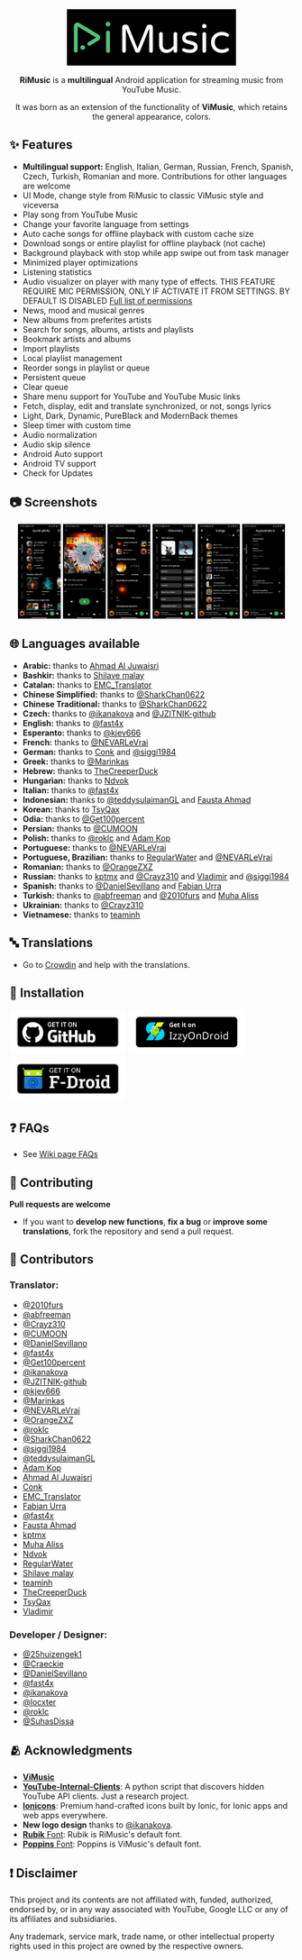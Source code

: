 <div align="center">
  <img src="./assets/design/app_logo.svg" width="300" height="100" />    
  <p><b>RiMusic</b> is a <b>multilingual</b> Android application for streaming music from YouTube Music.</p>
  <p>It was born as an extension of the functionality of <b>ViMusic</b>, which retains the general appearance, colors.</p>
</div>

## ✨ Features
- **Multilingual support:** English, Italian, German, Russian, French, Spanish, Czech, Turkish, Romanian and more. Contributions for other languages are welcome
- UI Mode, change style from RiMusic to classic ViMusic style and viceversa
- Play song from YouTube Music
- Change your favorite language from settings
- Auto cache songs for offline playback with custom cache size
- Download songs or entire playlist for offline playback (not cache) 
- Background playback with stop while app swipe out from task manager
- Minimized player optimizations
- Listening statistics
- Audio visualizer on player with many type of effects. THIS FEATURE REQUIRE MIC PERMISSION, ONLY IF ACTIVATE IT FROM SETTINGS. BY DEFAULT IS DISABLED [Full list of permissions](https://github.com/fast4x/RiMusic/wiki/FAQs#-what-permissions-are-used)
- News, mood and musical genres
- New albums from preferites artists
- Search for songs, albums, artists and playlists
- Bookmark artists and albums
- Import playlists
- Local playlist management
- Reorder songs in playlist or queue
- Persistent queue
- Clear queue
- Share menu support for YouTube and YouTube Music links
- Fetch, display, edit and translate synchronized, or not, songs lyrics
- Light, Dark, Dynamic, PureBlack and ModernBack themes
- Sleep timer with custom time
- Audio normalization
- Audio skip silence
- Android Auto support
- Android TV support
- Check for Updates

## 📷 Screenshots
<div align="center">
  <img src="./fastlane/metadata/android/en-US/images/phoneScreenshots/1.jpg" width="15%" />
  <img src="./fastlane/metadata/android/en-US/images/phoneScreenshots/2.jpg" width="15%" />
  <img src="./fastlane/metadata/android/en-US/images/phoneScreenshots/3.jpg" width="15%" />
  <img src="./fastlane/metadata/android/en-US/images/phoneScreenshots/4.jpg" width="15%" />
  <img src="./fastlane/metadata/android/en-US/images/phoneScreenshots/5.jpg" width="15%" />
  <img src="./fastlane/metadata/android/en-US/images/phoneScreenshots/6.jpg" width="15%" />
</div>

## 🌐 Languages available
- **Arabic:** thanks to [Ahmad Al Juwaisri](https://crowdin.com/profile/juwaisri)
- **Bashkir:** thanks to [Shilave malay](https://crowdin.com/profile/Bash.boy)
- **Catalan:** thanks to [EMC_Translator](https://crowdin.com/profile/EMC_Translator)
- **Chinese Simplified:** thanks to [@SharkChan0622](https://github.com/SharkChan0622)
- **Chinese Traditional:** thanks to [@SharkChan0622](https://github.com/SharkChan0622)
- **Czech:** thanks to [@ikanakova](https://github.com/ikanakova) and [@JZITNIK-github](https://github.com/JZITNIK-github)
- **English:** thanks to [@fast4x](https://github.com/fast4x)
- **Esperanto:** thanks to [@kjev666](https://github.com/kjev666)
- **French:** thanks to [@NEVARLeVrai](https://github.com/NEVARLeVrai)
- **German:** thanks to [Conk](https://crowdin.com/profile/conk) and [@siggi1984](https://github.com/siggi1984)
- **Greek:** thanks to [@Marinkas](https://github.com/Marinkas)
- **Hebrew:** thanks to [TheCreeperDuck](https://crowdin.com/profile/thecreeperduck)
- **Hungarìan:** thanks to [Ndvok](https://crowdin.com/profile/ndvok)
- **Italian:** thanks to [@fast4x](https://github.com/fast4x)
- **Indonesian:** thanks to [@teddysulaimanGL](https://github.com/teddysulaimanGL) and [Fausta Ahmad](https://crowdin.com/profile/faustaahmad)  
- **Korean:** thanks to [TsyQax](https://crowdin.com/profile/TsyQax)
- **Odia:** thanks to [@Get100percent](https://github.com/Get100percent)
- **Persian:** thanks to [@CUMOON](https://github.com/CUMOON)
- **Polish:** thanks to [@roklc](https://github.com/roklc) and [Adam Kop](https://crowdin.com/profile/damianadam000)
- **Portuguese:** thanks to [@NEVARLeVrai](https://github.com/NEVARLeVrai)
- **Portuguese, Brazilian:** thanks to [RegularWater](https://crowdin.com/profile/RegularWater) and [@NEVARLeVrai](https://github.com/NEVARLeVrai)
- **Romanian:** thanks to [@OrangeZXZ](https://github.com/OrangeZxZ)
- **Russian:** thanks to [kptmx](https://crowdin.com/profile/kptmx) and [@Crayz310](https://github.com/Crayz310) and [Vladimir](https://crowdin.com/profile/vladimir15426) and [@siggi1984](https://github.com/siggi1984)
- **Spanish:** thanks to [@DanielSevillano](https://github.com/DanielSevillano) and [Fabian Urra](https://crowdin.com/profile/nsagcl)
- **Turkish:** thanks to [@abfreeman](https://github.com/abfreeman) and [@2010furs](https://github.com/2010furs) and [Muha Aliss](https://crowdin.com/profile/muhaaliss)
- **Ukrainian:** thanks to [@Crayz310](https://github.com/Crayz310) 
- **Vietnamese:** thanks to [teaminh](https://crowdin.com/profile/teaminh)

## 🔤 Translations
- Go to [Crowdin](https://crowdin.com/project/rimusic/invite?h=73f0e6b64be1c64a8aebd467d286cf851925330) and help with the translations.

## 📲 Installation
[<img src="./assets/images/getItGithub.png" alt="GitHub" height="80">](https://github.com/fast4x/RiMusic/releases/latest)
[<img src="./assets/images/getItIzzyOnDroid.png" alt="IzzyOnDroid" height="80">](https://apt.izzysoft.de/fdroid/index/apk/it.fast4x.rimusic/)
[<img src="./assets/images/getItf-droid.png" alt="F-Droid" height="80">](https://f-droid.org/it/packages/it.fast4x.rimusic/)

## ❓ FAQs
- See [Wiki page FAQs](https://github.com/fast4x/RiMusic/wiki/FAQs)

## 🤝 Contributing
**Pull requests are welcome**
- If you want to **develop new functions**, **fix a bug** or **improve some translations**, fork the repository and send a pull request.

## 🤝 Contributors
### **Translator:**
- [@2010furs](https://github.com/2010furs)
- [@abfreeman](https://github.com/abfreeman)
- [@Crayz310](https://github.com/Crayz310)
- [@CUMOON](https://github.com/CUMOON)
- [@DanielSevillano](https://github.com/DanielSevillano)
- [@fast4x](https://github.com/fast4x)
- [@Get100percent](https://github.com/Get100percent)
- [@ikanakova](https://github.com/ikanakova)
- [@JZITNIK-github](https://github.com/JZITNIK-github)
- [@kjev666](https://github.com/kjev666)
- [@Marinkas](https://github.com/Marinkas)
- [@NEVARLeVrai](https://github.com/NEVARLeVrai)
- [@OrangeZXZ](https://github.com/OrangeZxZ)
- [@roklc](https://github.com/roklc)
- [@SharkChan0622](https://github.com/SharkChan0622)
- [@siggi1984](https://github.com/siggi1984)
- [@teddysulaimanGL](https://github.com/teddysulaimanGL)
- [Adam Kop](https://crowdin.com/profile/damianadam000)
- [Ahmad Al Juwaisri](https://crowdin.com/profile/juwaisri)
- [Conk](https://crowdin.com/profile/conk)
- [EMC_Translator](https://crowdin.com/profile/EMC_Translator)
- [Fabian Urra](https://crowdin.com/profile/nsagcl)
- [@fast4x](https://github.com/fast4x)
- [Fausta Ahmad](https://crowdin.com/profile/faustaahmad)  
- [kptmx](https://crowdin.com/profile/kptmx)
- [Muha Aliss](https://crowdin.com/profile/muhaaliss)
- [Ndvok](https://crowdin.com/profile/ndvok)
- [RegularWater](https://crowdin.com/profile/RegularWater)
- [Shilave malay](https://crowdin.com/profile/Bash.boy)
- [teaminh](https://crowdin.com/profile/teaminh)
- [TheCreeperDuck](https://crowdin.com/profile/thecreeperduck)
- [TsyQax](https://crowdin.com/profile/TsyQax)
- [Vladimir](https://crowdin.com/profile/vladimir15426)


###  **Developer / Designer:**
- [@25huizengek1](https://github.com/25huizengek1)
- [@Craeckie](https://github.com/Craeckie)
- [@DanielSevillano](https://github.com/DanielSevillano)
- [@fast4x](https://github.com/fast4x)
- [@ikanakova](https://github.com/ikanakova)
- [@locxter](https://github.com/locxter)
- [@roklc](https://github.com/roklc)
- [@SuhasDissa](https://github.com/SuhasDissa)



## 🫂 Acknowledgments
- [**ViMusic**](https://github.com/vfsfitvnm/ViMusic)
- [**YouTube-Internal-Clients**](https://github.com/zerodytrash/YouTube-Internal-Clients): A python script that discovers hidden YouTube API clients. Just a research project.
- [**Ionicons**](https://github.com/ionic-team/ionicons): Premium hand-crafted icons built by Ionic, for Ionic apps and web apps everywhere.
- **New logo design** thanks to [@ikanakova](https://github.com/ikanakova).
- [**Rubik** Font](https://fonts.google.com/specimen/Rubik): Rubik is RiMusic's default font.
- [**Poppins** Font](https://fonts.google.com/specimen/Poppins): Poppins is ViMusic's default font.

## ❗ Disclaimer
This project and its contents are not affiliated with, funded, authorized, endorsed by, or in any way associated with YouTube, Google LLC or any of its affiliates and subsidiaries.

Any trademark, service mark, trade name, or other intellectual property rights used in this project are owned by the respective owners.
